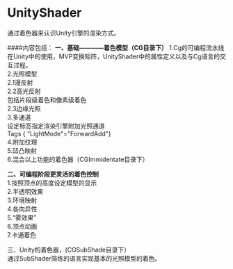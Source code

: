 # UnityShader
通过着色器来认识Unity引擎的渲染方式。

####内容包括：
**一、基础————着色模型（CG目录下）**
1.Cg的可编程流水线在Unity中的使用，MVP变换矩阵，UnityShader中的属性定义以及与Cg语言的交互过程。  
2.光照模型  
2.1漫反射  
2.2高光反射  
  包括片段级着色和像素级着色  
2.3边缘光照  
3.多通道  
  设定标签指定渲染引擎附加光照通道  
  Tags { "LightMode"="ForwardAdd"}  
4.附加纹理  
5.凹凸映射  
6.混合以上功能的着色器（CGImmidentate目录下）  

**二、可编程阶段更灵活的着色控制**  
1.按照顶点的高度设定模型的显示  
2.半透明效果  
3.环境映射  
4.各向异性  
5.“雾效果”  
6.顶点动画  
7.卡通着色  

三、Unity的着色器，(CGSubShade目录下）  
  通过SubShader简练的语言实现基本的光照模型的着色。
